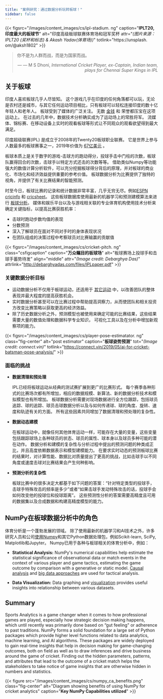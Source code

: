 ```yaml
---
title: "案例研究：通过数据分析玩转板球！"
sidebar: false
---
```


{{< figsrc="/images/content_images/cs/ipl-stadium. ng" caption="**IPLT20, 印度最大的板球节**" alt="印度高级板球联赛体育场和冠军奖杯 attr="*(图片来源：IPLT20 (奖杯和标志) & Akash Yadav(体育场))*" totlink="https://unsplash. om/@aksh1802" >}}

<blockquote cite="https://www.scoopwhoop.com/sports/ms-dhoni/">
    <p>你不是为人群而战，而是为国家而战。</p>
    <footer align="right">— — M S Dhoni, <cite>International Cricket Player, ex-Captain, Indian team, plays for Chennai Super Kings in IPL</cite></footer>
</blockquote>

## 关于板球

印度人喜欢板球几乎人尽皆知。 这个游戏几乎在印度的任何角落都可以玩，无论是农村还是城市，与其它任何运动项目相比，只有板球可以轻松连接印度的数十亿年轻人和老年人。 板球受到了媒体的广泛关注。 无数 [金钱](https://www.statista.com/topics/4543/indian-premier-league-ipl/) 和 荣誉都压宝在这项运动上。 在过去的几年中，数据技术分析确实成为了运动场上的常胜将军。 流媒体、锦标赛、在移动设备上实时的观看板球等形式让不同观众的观看欲望得到最大满足。

印度超级联赛(IPL) 是成立于2008年的Twenty20板球职业联赛。 它是世界上参与人数最多的板球赛事之一，2019年价值为 [67亿美元](https://en.wikipedia.org/wiki/Indian_Premier_League) 。

板球本质上是关于数字的游戏-击球方的跑动得分，投球手击中门柱的次数，板球队赢得回合的次数，击球手以特定方式还击的次数等等。 借助类似Numpy等功能强大的数值计算分析软件，可以充分挖掘板球得分背后的原理，并对板球的商业化、市场化和经济效益提供重要的参考价值。 板球数据分析为比赛提供了独特的视角，并提供了有关比赛结果的智能预测。

时至今日，板球比赛的记录和统计数据非常丰富，几乎无穷无尽。例如[ESPN cricinfo](https://stats.espncricinfo.com/ci/engine/stats/index.html) 和 [cricsheet](https://cricsheet.org)。 这些板球数据库使用最新的机器学习和预测建模算法来进行 [板球分析](https://www.researchgate.net/publication/336886516_Data_visualization_and_toss_related_analysis_of_IPL_teams_and_batsmen_performances)。 媒体和娱乐平台以及与游戏相关联的专业体育机构使用技术分析来确定关键指标，以提高比赛获胜机率：

* 击球时跑动步数均值的表现
* 分数预测
* 深入了解球员在面对不同对手时的身体表现状况
* 在团队组成的决策过程中考察球员对比赛输赢的贡献值

{{< figsrc="/images/content_images/cs/cricket-pitch. ng" class="csfigcaption" caption="**万众瞩目的板球场**" alt="板球赛场上投球手和击球手蓄势待发" align="middle" attr="*(Image credit: Debarghya Das)*" attrlink="http://debarghyadas.com/files/IPLpaper.pdf" >}}

### 关键数据分析目标

* 运动数据分析不仅用于板球运动，还适用于 [其它运动](https://adtmag.com/blogs/dev-watch/2017/07/sports-analytics.aspx) 中，以改善团队的整体表现并最大程度的提高获胜机会。
* 实时数据分析甚至可以在比赛过程中帮助提高洞察力，从而使团队和相关投资方改变比赛策略以获取更高的经济效益。
* 除了历史数据分析之外，预测模型也被使用来确定可能的比赛结果，这些结果需要大量的数值处理和数据科学专业知识， 可视化工具以及在分析中增加新观察项的能力。

{{< figsrc="/images/content_images/cs/player-pose-estimatator. ng" class="fig-center" alt="post estimator" caption="**板球姿势预测**" tot="*(Image credit: connect.vin)*" totlink="https://connect.vin/2019/05/ai-for-cricket-batsman-pose-analysis/" >}}

### 面临的挑战

* **数据清理和预处理**

  IPL已经将板球运动从经典的测试赛扩展到更广的比赛形式。 每个赛季各种形式的比赛场次都有所增加，相应的数据规模、新算法、新的数据分析技术和模拟模型也有所增加。 板球数据分析需要对现场数据进行全方位跟踪，包括球员追踪、球的追踪、球员击球数据分析以及与如何传递球、球的角度、旋转、速度和轨迹有关的方面。 所有这些因素共同增加了数据清理和预处理的复杂性。

* **数据动态建模**

  在板球运动中，就像任何其他体育运动一样，可能存在大量的变量，这些变量包括跟踪球场上各种球员的状态、球员的属性、球本身以及球员多种可能的潜在动作。 数据分析和建模的复杂性与分析过程中提出的预测问题的种类成正比，并且高度依赖数据表示和模型建模能力。 在要求实时动态的预测板球比赛的结果时，对计算性能、数据比对质量提出了更高的挑战，比如击球手以不同角度或速度击球对比赛结果会产生何种影响。

* **预测分析的复杂性**

  板球比赛中的很多决定大都基于如下问题的答案：“针对特定类型的投球手，击球手特殊攻击的频率是多少”或者“如果击球手发动特殊攻击的话，投球手会如何改变他的投球位和投球距离”。 这些预测性分析的答案需要高精度且可用的数据集以及合成数据和构建高精度模型的能力。

## NumPy在板球数据分析中的角色

体育分析是一个蓬勃发展的领域。 除了使用最新的机器学习和AI技术之外，许多研究人员和公司[使用Numpy](https://adtmag.com/blogs/dev-watch/2017/07/sports-analytics.aspx)和其它Python数据处理包，例如Scikit-learn, SciPy, Matplotlib和Jupyter。  Numpy已用于各种与板球相关的体育分析中，例如：

* **Statistical Analysis:** NumPy's numerical capabilities help estimate the statistical significance of observational data or match events in the context of various player and game tactics, estimating the game outcome by comparison with a generative or static model. [Causal analysis](https://amplitude.com/blog/2017/01/19/causation-correlation) and [big data approaches](https://www.ncbi.nlm.nih.gov/pmc/articles/PMC4996805/) are used for tactical analysis.

* **Data Visualization:** Data graphing and [visualization](https://towardsdatascience.com/advanced-sports-visualization-with-pandas-matplotlib-and-seaborn-9c16df80a81b) provides useful insights into relationship between various datasets.

## Summary

Sports Analytics is a game changer when it comes to how professional games are played, especially how strategic decision making happens, which until recently was primarily done based on “gut feeling" or adherence to past traditions. NumPy forms a solid foundation for a large set of Python packages which provide higher level functions related to data analytics, machine learning, and AI algorithms. These packages are widely deployed to gain real-time insights that help in decision making for game-changing outcomes, both on field as well as to draw inferences and drive business around the game of cricket. Finding out the hidden parameters, patterns, and attributes that lead to the outcome of a cricket match helps the stakeholders to take notice of game insights that are otherwise hidden in numbers and statistics.

{{< figure src="/images/content_images/cs/numpy_ca_benefits.png" class="fig-center" alt="Diagram showing benefits of using NumPy for cricket analytics" caption="**Key NumPy Capabilities utilized**" >}}
